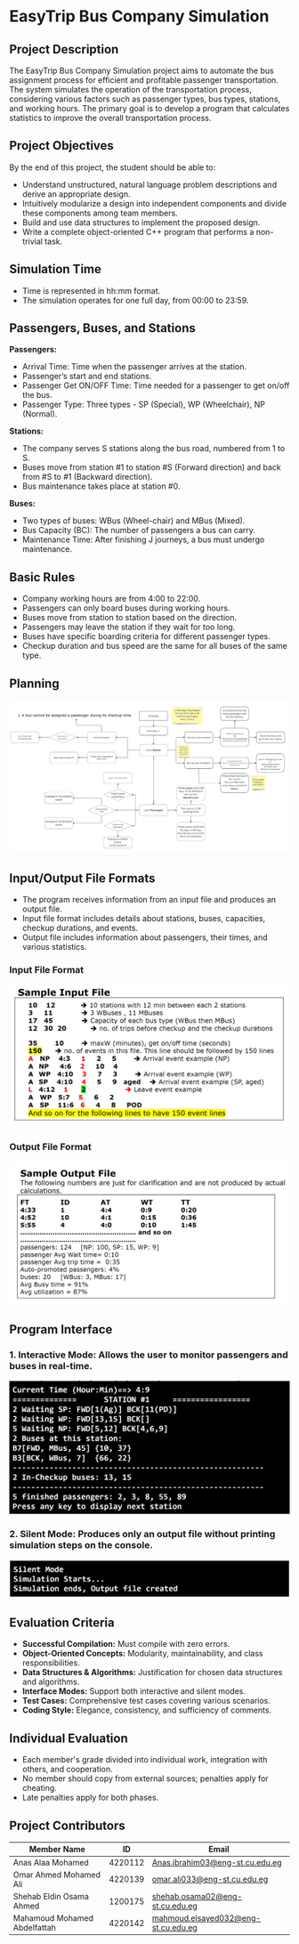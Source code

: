 # EasyTrip Bus Company Simulation

## Project Description

The EasyTrip Bus Company Simulation project aims to automate the bus assignment process for efficient and profitable passenger transportation. The system simulates the operation of the transportation process, considering various factors such as passenger types, bus types, stations, and working hours. The primary goal is to develop a program that calculates statistics to improve the overall transportation process.

## Project Objectives

By the end of this project, the student should be able to:

- Understand unstructured, natural language problem descriptions and derive an appropriate design.
- Intuitively modularize a design into independent components and divide these components among team members.
- Build and use data structures to implement the proposed design.
- Write a complete object-oriented C++ program that performs a non-trivial task.

## Simulation Time

- Time is represented in hh:mm format.
- The simulation operates for one full day, from 00:00 to 23:59.

## Passengers, Buses, and Stations

**Passengers:**
- Arrival Time: Time when the passenger arrives at the station.
- Passenger’s start and end stations.
- Passenger Get ON/OFF Time: Time needed for a passenger to get on/off the bus.
- Passenger Type: Three types - SP (Special), WP (Wheelchair), NP (Normal).

**Stations:**
- The company serves S stations along the bus road, numbered from 1 to S.
- Buses move from station #1 to station #S (Forward direction) and back from #S to #1 (Backward direction).
- Bus maintenance takes place at station #0.

**Buses:**
- Two types of buses: WBus (Wheel-chair) and MBus (Mixed).
- Bus Capacity (BC): The number of passengers a bus can carry.
- Maintenance Time: After finishing J journeys, a bus must undergo maintenance.

## Basic Rules

- Company working hours are from 4:00 to 22:00.
- Passengers can only board buses during working hours.
- Buses move from station to station based on the direction.
- Passengers may leave the station if they wait for too long.
- Buses have specific boarding criteria for different passenger types.
- Checkup duration and bus speed are the same for all buses of the same type.

## Planning
![Project Planning](ProjectPlanning.jpg)

## Input/Output File Formats
- The program receives information from an input file and produces an output file.
- Input file format includes details about stations, buses, capacities, checkup durations, and events.
- Output file includes information about passengers, their times, and various statistics.

### Input File Format
![Project Planning](SampleInput.jpeg)

### Output File Format
![Project Planning](SampleOutput.jpeg)

## Program Interface

### 1. **Interactive Mode:** Allows the user to monitor passengers and buses in real-time.
![Project Planning](Interactive.jpeg)
   
### 2. **Silent Mode:** Produces only an output file without printing simulation steps on the console.
![Project Planning](Silent.jpeg)

## Evaluation Criteria

- **Successful Compilation:** Must compile with zero errors.
- **Object-Oriented Concepts:** Modularity, maintainability, and class responsibilities.
- **Data Structures & Algorithms:** Justification for chosen data structures and algorithms.
- **Interface Modes:** Support both interactive and silent modes.
- **Test Cases:** Comprehensive test cases covering various scenarios.
- **Coding Style:** Elegance, consistency, and sufficiency of comments.

## Individual Evaluation

- Each member's grade divided into individual work, integration with others, and cooperation.
- No member should copy from external sources; penalties apply for cheating.
- Late penalties apply for both phases.

## Project Contributors

| Member Name                       | ID      | Email                                 |
|-----------------------------------|---------|---------------------------------------|
| Anas Alaa Mohamed                 | 4220112 | Anas.ibrahim03@eng-st.cu.edu.eg       |
| Omar Ahmed Mohamed Ali            | 4220139 | omar.ali033@eng-st.cu.edu.eg          |
| Shehab Eldin Osama Ahmed          | 1200175 | shehab.osama02@eng-st.cu.edu.eg       |
| Mahamoud Mohamed Abdelfattah      | 4220142 | mahmoud.elsayed032@eng-st.cu.edu.eg   |

